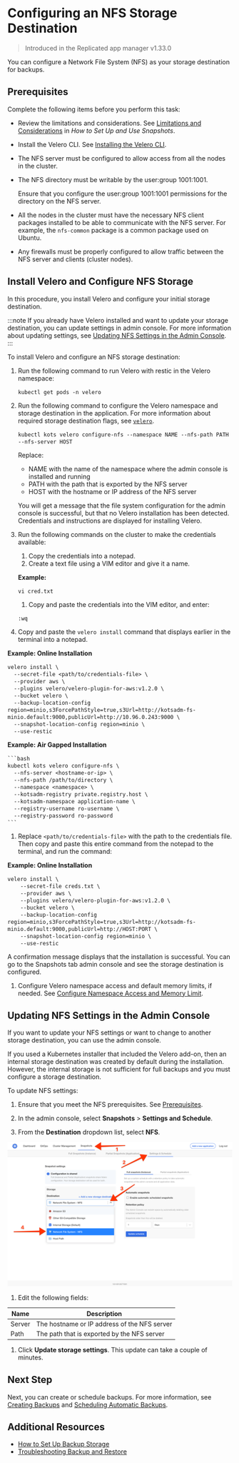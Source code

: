 # Configuring an NFS Storage Destination

> Introduced in the Replicated app manager v1.33.0

You can configure a Network File System (NFS) as your storage destination for backups.

## Prerequisites

Complete the following items before you perform this task:

* Review the limitations and considerations. See [Limitations and Considerations](snapshots-understanding#limitations-and-considerations) in _How to Set Up and Use Snapshots_.
* Install the Velero CLI. See [Installing the Velero CLI](snapshots-velero-cli-installing).
* The NFS server must be configured to allow access from all the nodes in the cluster.

* The NFS directory must be writable by the user:group 1001:1001.

   Ensure that you configure the user:group 1001:1001 permissions for the directory on the NFS server.

* All the nodes in the cluster must have the necessary NFS client packages installed to be able to communicate with the NFS server.
For example, the `nfs-common` package is a common package used on Ubuntu.

* Any firewalls must be properly configured to allow traffic between the NFS server and clients (cluster nodes).

## Install Velero and Configure NFS Storage

In this procedure, you install Velero and configure your initial storage destination.

:::note
If you already have Velero installed and want to update your storage destination, you can update settings in admin console. For more information about updating settings, see [Updating NFS Settings in the Admin Console](#updating-nfs-settings-in-the-admin-console).
:::

To install Velero and configure an NFS storage destination:

1. Run the following command to run Velero with restic in the Velero namespace:

    ```
    kubectl get pods -n velero
    ```

1. Run the following command to configure the Velero namespace and storage destination in the application. For more information about required storage destination flags, see [`velero`](/reference/kots-cli-velero-index).

    ```
    kubectl kots velero configure-nfs --namespace NAME --nfs-path PATH --nfs-server HOST
    ```

    Replace:

    - NAME with the name of the namespace where the admin console is installed and running
    - PATH with the path that is exported by the NFS server
    - HOST with the hostname or IP address of the NFS server

    You will get a message that the file system configuration for the admin console is successful, but that no Velero installation has been detected. Credentials and instructions are displayed for installing Velero.

1. Run the following commands on the cluster to make the credentials available:

    1. Copy the credentials into a notepad.
    1. Create a text file using a VIM editor and give it a name.

      **Example:**

      ```
      vi cred.txt
      ```

    1. Copy and paste the credentials into the VIM editor, and enter:

      ```
      :wq
      ```

1. Copy and paste the `velero install` command that displays earlier in the terminal into a notepad.

  **Example: Online Installation**

  ```
  velero install \
    --secret-file <path/to/credentials-file> \
    --provider aws \
    --plugins velero/velero-plugin-for-aws:v1.2.0 \
    --bucket velero \
    --backup-location-config region=minio,s3ForcePathStyle=true,s3Url=http://kotsadm-fs-minio.default:9000,publicUrl=http://10.96.0.243:9000 \
    --snapshot-location-config region=minio \
    --use-restic
  ```
  **Example: Air Gapped Installation**

    ```bash
    kubectl kots velero configure-nfs \
      --nfs-server <hostname-or-ip> \
      --nfs-path /path/to/directory \
      --namespace <namespace> \
      --kotsadm-registry private.registry.host \
      --kotsadm-namespace application-name \
      --registry-username ro-username \
      --registry-password ro-password
    ```
1. Replace `<path/to/credentials-file>` with the path to the credentials file. Then copy and paste this entire command from the notepad to the terminal, and run the command:

  **Example: Online Installation**

  ```
  velero install \
      --secret-file creds.txt \
      --provider aws \
      --plugins velero/velero-plugin-for-aws:v1.2.0 \
      --bucket velero \
      --backup-location-config region=minio,s3ForcePathStyle=true,s3Url=http://kotsadm-fs-minio.default:9000,publicUrl=http://HOST:PORT \
      --snapshot-location-config region=minio \
      --use-restic
  ```

  A confirmation message displays that the installation is successful. You can go to the Snapshots tab admin console and see the storage destination is configured.

1. Configure Velero namespace access and default memory limits, if needed. See [Configure Namespace Access and Memory Limit](snapshots-velero-installing-config).


## Updating NFS Settings in the Admin Console

If you want to update your NFS settings or want to change to another storage destination, you can use the admin console.

If you used a Kubernetes installer that included the Velero add-on, then an internal storage destination was created by default during the installation. However, the internal storage is not sufficient for full backups and you must configure a storage destination.

To update NFS settings:

1. Ensure that you meet the NFS prerequisites. See [Prerequisites](snapshots-configuring-hostpath#prerequisites).

1. In the admin console, select **Snapshots** > **Settings and Schedule**.

1. From the **Destination** dropdown list, select **NFS**.

  ![Snapshot Destination Dropdown NFS](/images/snapshot-destination-dropdown-nfs.png)

1. Edit the following fields:

  | Name   | Description                                  |
  |--------|----------------------------------------------|
  | Server | The hostname or IP address of the NFS server |
  | Path   | The path that is exported by the NFS server  |

1. Click **Update storage settings**. This update can take a couple of minutes.

## Next Step

Next, you can create or schedule backups. For more information, see [Creating Backups](snapshots-creating) and [Scheduling Automatic Backups](snapshots-scheduling).

## Additional Resources

* [How to Set Up Backup Storage](snapshots-understanding)
* [Troubleshooting Backup and Restore](snapshots-troubleshooting-backup-restore)
